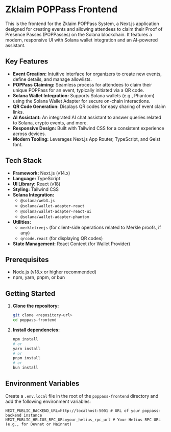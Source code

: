 # Zklaim POPPass Frontend

This is the frontend for the Zklaim POPPass System, a Next.js application designed for creating events and allowing attendees to claim their Proof of Presence Passes (POPPasses) on the Solana blockchain. It features a modern, responsive UI with Solana wallet integration and an AI-powered assistant.

## Key Features

*   **Event Creation:** Intuitive interface for organizers to create new events, define details, and manage allowlists.
*   **POPPass Claiming:** Seamless process for attendees to claim their unique POPPass for an event, typically initiated via a QR code.
*   **Solana Wallet Integration:** Supports Solana wallets (e.g., Phantom) using the Solana Wallet Adapter for secure on-chain interactions.
*   **QR Code Generation:** Displays QR codes for easy sharing of event claim links.
*   **AI Assistant:** An integrated AI chat assistant to answer queries related to Solana, crypto events, and more.
*   **Responsive Design:** Built with Tailwind CSS for a consistent experience across devices.
*   **Modern Tooling:** Leverages Next.js App Router, TypeScript, and Geist font.

## Tech Stack

*   **Framework:** Next.js (v14.x)
*   **Language:** TypeScript
*   **UI Library:** React (v18)
*   **Styling:** Tailwind CSS
*   **Solana Integration:**
    *   `@solana/web3.js`
    *   `@solana/wallet-adapter-react`
    *   `@solana/wallet-adapter-react-ui`
    *   `@solana/wallet-adapter-phantom`
*   **Utilities:**
    *   `merkletreejs` (for client-side operations related to Merkle proofs, if any)
    *   `qrcode.react` (for displaying QR codes)
*   **State Management:** React Context (for Wallet Provider)

## Prerequisites

*   Node.js (v18.x or higher recommended)
*   npm, yarn, pnpm, or bun

## Getting Started

1.  **Clone the repository:**
    ```bash
    git clone <repository-url>
    cd poppass-frontend
    ```

2.  **Install dependencies:**
    ```bash
    npm install
    # or
    yarn install
    # or
    pnpm install
    # or
    bun install
    ```

## Environment Variables

Create a `.env.local` file in the root of the `poppass-frontend` directory and add the following environment variables:

```env
NEXT_PUBLIC_BACKEND_URL=http://localhost:5001 # URL of your poppass-backend instance
NEXT_PUBLIC_HELIUS_RPC_URL=your_helius_rpc_url # Your Helius RPC URL (e.g., for Devnet or Mainnet)